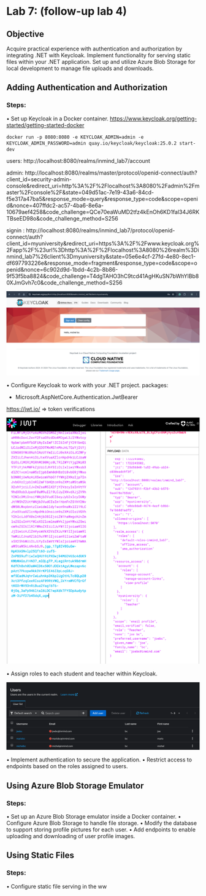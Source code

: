 # Lab 7: (follow-up lab 4)

## Objective
Acquire practical experience with authentication and authorization by integrating .NET with
Keycloak. Implement functionality for serving static files within your .NET application. Set up and
utilize Azure Blob Storage for local development to manage file uploads and downloads.

## Adding Authentication and Authorization
### Steps:
• Set up Keycloak in a Docker container.
https://www.keycloak.org/getting-started/getting-started-docker
    
    docker run -p 8080:8080 -e KEYCLOAK_ADMIN=admin -e KEYCLOAK_ADMIN_PASSWORD=admin quay.io/keycloak/keycloak:25.0.2 start-dev

users:  http://localhost:8080/realms/inmind_lab7/account

admin: http://localhost:8080/realms/master/protocol/openid-connect/auth?client_id=security-admin-console&redirect_uri=http%3A%2F%2Flocalhost%3A8080%2Fadmin%2Fmaster%2Fconsole%2F&state=049d51ac-7e19-43a6-84cd-f5e317a47ba5&response_mode=query&response_type=code&scope=openid&nonce=407ffdc2-ac57-4ba6-8e6a-10679aef4258&code_challenge=QCe70eaWuMD2tfz4kEnOh6KD1fal34J6RKTBseED98o&code_challenge_method=S256

signin : http://localhost:8080/realms/inmind_lab7/protocol/openid-connect/auth?client_id=myuniversity&redirect_uri=https%3A%2F%2Fwww.keycloak.org%2Fapp%2F%23url%3Dhttp%3A%2F%2Flocalhost%3A8080%26realm%3Dinmind_lab7%26client%3Dmyuniversity&state=05e6e4cf-27fd-4e80-8ec1-df697793226e&response_mode=fragment&response_type=code&scope=openid&nonce=6c902d9d-1bdd-4c2b-8b86-9f53f5ba8824&code_challenge=T4dgTAHO3hC9tcd41AgHKuSN7bWhYlBb80XJmGvh7c0&code_challenge_method=S256

![alt text](images/img1.png)

• Configure Keycloak to work with your .NET project.
packages:
- Microsoft.AspNetCore.Authentication.JwtBearer

https://jwt.io/ => token verifications

![alt text](images/img2.png)

• Assign roles to each student and teacher within Keycloak.

![alt text](images/img3.png)

• Implement authentication to secure the application.
• Restrict access to endpoints based on the roles assigned to users.

## Using Azure Blob Storage Emulator
### Steps:
• Set up an Azure Blob Storage emulator inside a Docker container.
• Configure Azure Blob Storage to handle file storage.
• Modify the database to support storing profile pictures for each user.
• Add endpoints to enable uploading and downloading of user profile images.

## Using Static Files
### Steps:
• Configure static file serving in the ww